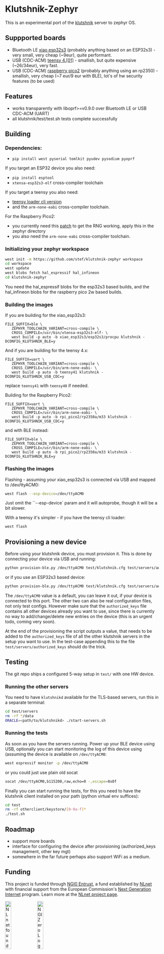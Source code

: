 # Klutshnik-Zephyr

This is an experimental port of the [klutshnik](https://klutshnik.info) server to zephyr OS.

## Suppported boards

 - Bluetooth LE [xiao esp32s3](https://www.tme.eu/it/en/details/seeed-113991114/development-kits-for-data-transmission/seeed-studio/xiao-esp32s3/) (probably anything based on an ESP32s3) - very small, very cheap (~9eur), quite performant.
 - USB (CDC-ACM) [teensy 4.[01]](https://www.pjrc.com/store/teensy41.html) - smallish, but quite expensive (~26/34eur), very fast.
 - USB (CDC-ACM) [raspberry pico2](https://www.raspberrypi.com/documentation/microcontrollers/pico-series.html#pico-2-family) (probably anything using an rp2350) - smallish, very cheap (~7 eur/9 eur with BLE), lot's of hw security features (to be used)

## Features

 - works transparently with liboprf>=v0.9.0 over Bluetooth LE or USB CDC-ACM (UART)
 - all klutshnik/test/test.sh tests complete successfully

## Building

### Dependencies:
 - `pip install west pyserial tomlkit pyudev pysodium pyoprf`

If you target an ESP32 device you also need:
 - `pip install esptool`
 - `xtensa-esp32s3-elf` cross-compiler toolchain

If you target a teensy you also need:
 - [teensy loader cli version](https://www.pjrc.com/teensy/loader_cli.html)
 - and the `arm-none-eabi` cross-compiler toolchain.

For the Raspberry Pico2:
 - you currently need this [patch](https://github.com/xudongzheng/zephyr/commit/4c3c8b23ccdd81106d6444199feb45c9b8c2055a.patch) to get the RNG working, apply this in the zephyr directory
 - you also need the `arm-none-eabi` cross-compiler toolchain.

### Initializing your zephyr workspace

```sh
west init -m https://github.com/stef/klutshnik-zephyr workspace
cd workspace
west update
west blobs fetch hal_espressif hal_infineon
cd klutshnik-zephyr
```

You need the hal_espressif blobs for the esp32s3 based builds, and the hal_infineon blobs for the raspberry pico 2w based builds.

### Building the images

If you are building for the xiao_esp32s3:
```
FILE_SUFFIX=ble \
   ZEPHYR_TOOLCHAIN_VARIANT=cross-compile \
   CROSS_COMPILE=/usr/bin/xtensa-esp32s3-elf- \
   west build -p auto -b xiao_esp32s3/esp32s3/procpu klutshnik -DCONFIG_KLUTSHNIK_BLE=y
```

And if you are building for the teensy 4.x:
```
FILE_SUFFIX=uart \
   ZEPHYR_TOOLCHAIN_VARIANT=cross-compile \
   CROSS_COMPILE=/usr/bin/arm-none-eabi- \
   west build -p auto -b teensy41 klutshnik -DCONFIG_KLUTSHNIK_USB_CDC=y
```

replace `teensy41` with `teensy40` if needed.

Building for the Raspberry Pico2:
```
FILE_SUFFIX=uart \
   ZEPHYR_TOOLCHAIN_VARIANT=cross-compile \
   CROSS_COMPILE=/usr/bin/arm-none-eabi- \
   west build -p auto -b rpi_pico2/rp2350a/m33 klutshnik -DCONFIG_KLUTSHNIK_USB_CDC=y
```

and with BLE instead:

```
FILE_SUFFIX=ble \
   ZEPHYR_TOOLCHAIN_VARIANT=cross-compile \
   CROSS_COMPILE=/usr/bin/arm-none-eabi- \
   west build -p auto -b rpi_pico2/rp2350a/m33 klutshnik -DCONFIG_KLUTSHNIK_BLE=y
```

### Flashing the images

Flashing - assuming your xiao_esp32s3 is connected via USB and mapped to /dev/ttyACM0:

```sh
west flash --esp-device=/dev/ttyACM0
```

Just omit the ``--esp-device` param and it will autoprobe, though it will be a bit slower.

With a teensy it's simpler - if you have the teensy cli loader:

```sh
west flash
```

## Provisioning a new device

Before using your klutshnik device, you must provision
it. This is done by connecting your device via USB and running:

```sh
python provision-ble.py /dev/ttyACM0 test/klutshnik.cfg test/servers/authorized_keys uart
```

or if you use an ESP32s3 based device:

```sh
python provision-ble.py /dev/ttyACM0 test/klutshnik.cfg test/servers/authorized_keys esp
```

The `/dev/ttyACM0` value is a default, you can leave it out, if your
device is connected to this port. The other two can also be real
configuration files, not only test configs. However make sure that the
`authorized_keys` file contains all other devices already you want to
use, since there is currently no way to add/change/delete new entries
on the device (this is an urgent todo, coming very soon).

At the end of the provisioning the script outputs a value, that needs
to be added to the `authorized_keys` file of all the other klutshnik
servers in the setup you want to use. In the test-case appending this
to the file `test/servers/authorized_keys` should do the trick.

## Testing

The git repo ships a configured 5-way setup in `test/` with one HW device.

### Running the other servers

You need to have `klutshnikd` available for the TLS-based servers, run
this in a separate terminal:

```sh
cd test/servers
rm -rf */data
ORACLE=<path/to/klutshnikd> ./start-servers.sh
```

### Running the tests

As soon as you have the servers running. Power up your BLE device
using USB, optionally you can start monitoring the log of this device
using (assuming the device is available on `/dev/ttyACM0`:

```sh
west espressif monitor -p /dev/ttyACM0
```

or you could just use plain old socat
```sh
socat /dev/ttyACM0,b115200,raw,echo=0 -,escape=0x0f
```

Finally you can start running the tests, for this you need to have the
klutshnik client installed on your path (python virtual env suffices):

```sh
cd test
rm -rf otherclient/keystore/[0-9a-f]*
./test.sh
```
## Roadmap

 - support more boards
 - interface for configuring the device after provisioning (authorized_keys management, other key mgt)
 - somewhere in the far future perhaps also support WiFi as a medium.

## Funding

This project is funded through [NGI0 Entrust](https://nlnet.nl/entrust), a fund
established by [NLnet](https://nlnet.nl) with financial support from the
European Commission's [Next Generation Internet](https://ngi.eu) program. Learn
more at the [NLnet project page](https://nlnet.nl/project/ThresholdOPRF).

[<img src="https://nlnet.nl/logo/banner.png" alt="NLnet foundation logo" width="20%" />](https://nlnet.nl)
[<img src="https://nlnet.nl/image/logos/NGI0_tag.svg" alt="NGI Zero Logo" width="20%" />](https://nlnet.nl/entrust)
